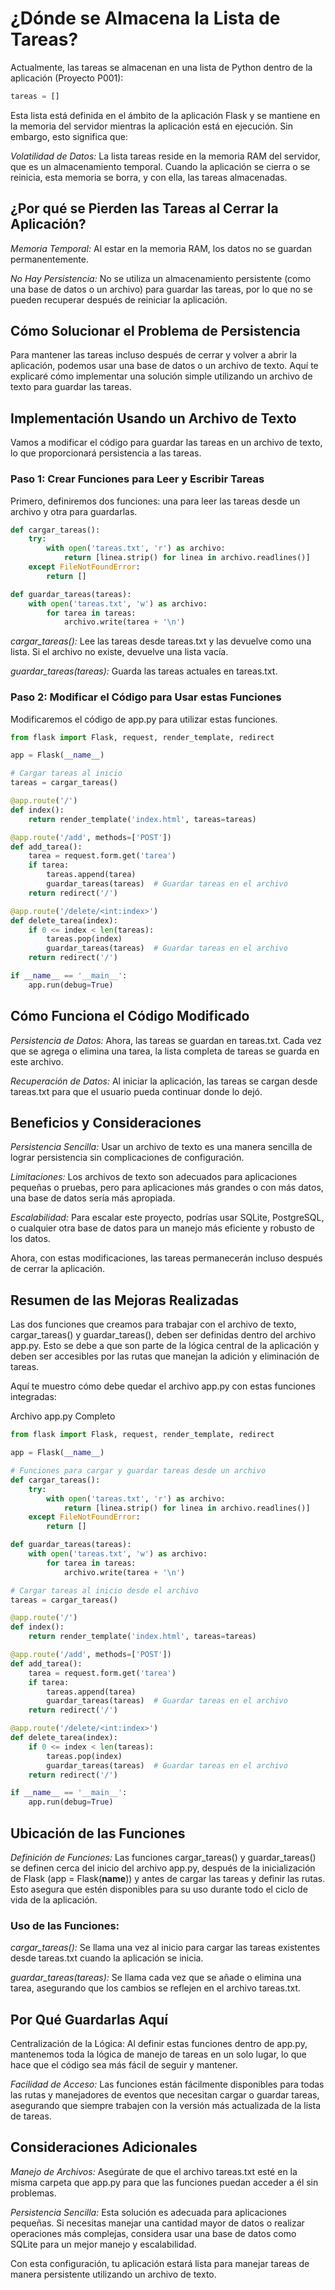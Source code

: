 # ¿Dónde se Almacena la Lista de Tareas?

Actualmente, las tareas se almacenan en una lista de Python dentro de la aplicación (Proyecto P001):

``` python 
tareas = []
```
Esta lista está definida en el ámbito de la aplicación Flask y se mantiene en la memoria del servidor mientras la aplicación está en ejecución. Sin embargo, esto significa que:

*Volatilidad de Datos:* La lista tareas reside en la memoria RAM del servidor, que es un almacenamiento temporal. Cuando la aplicación se cierra o se reinicia, esta memoria se borra, y con ella, las tareas almacenadas.

## ¿Por qué se Pierden las Tareas al Cerrar la Aplicación?

*Memoria Temporal:* Al estar en la memoria RAM, los datos no se guardan permanentemente.

*No Hay Persistencia:* No se utiliza un almacenamiento persistente (como una base de datos o un archivo) para guardar las tareas, por lo que no se pueden recuperar después de reiniciar la aplicación.

## Cómo Solucionar el Problema de Persistencia

Para mantener las tareas incluso después de cerrar y volver a abrir la aplicación, podemos usar una base de datos o un archivo de texto. Aquí te explicaré cómo implementar una solución simple utilizando un archivo de texto para guardar las tareas.

## Implementación Usando un Archivo de Texto
Vamos a modificar el código para guardar las tareas en un archivo de texto, lo que proporcionará persistencia a las tareas.

### Paso 1: Crear Funciones para Leer y Escribir Tareas
Primero, definiremos dos funciones: una para leer las tareas desde un archivo y otra para guardarlas.

``` python
def cargar_tareas():
    try:
        with open('tareas.txt', 'r') as archivo:
            return [linea.strip() for linea in archivo.readlines()]
    except FileNotFoundError:
        return []

def guardar_tareas(tareas):
    with open('tareas.txt', 'w') as archivo:
        for tarea in tareas:
            archivo.write(tarea + '\n')
```

*cargar_tareas():* Lee las tareas desde tareas.txt y las devuelve como una lista. Si el archivo no existe, devuelve una lista vacía.

*guardar_tareas(tareas):* Guarda las tareas actuales en tareas.txt.

### Paso 2: Modificar el Código para Usar estas Funciones
Modificaremos el código de app.py para utilizar estas funciones.

``` python
from flask import Flask, request, render_template, redirect

app = Flask(__name__)

# Cargar tareas al inicio
tareas = cargar_tareas()

@app.route('/')
def index():
    return render_template('index.html', tareas=tareas)

@app.route('/add', methods=['POST'])
def add_tarea():
    tarea = request.form.get('tarea')
    if tarea:
        tareas.append(tarea)
        guardar_tareas(tareas)  # Guardar tareas en el archivo
    return redirect('/')

@app.route('/delete/<int:index>')
def delete_tarea(index):
    if 0 <= index < len(tareas):
        tareas.pop(index)
        guardar_tareas(tareas)  # Guardar tareas en el archivo
    return redirect('/')

if __name__ == '__main__':
    app.run(debug=True)
```

## Cómo Funciona el Código Modificado

*Persistencia de Datos:* Ahora, las tareas se guardan en tareas.txt. Cada vez que se agrega o elimina una tarea, la lista completa de tareas se guarda en este archivo.

*Recuperación de Datos:* Al iniciar la aplicación, las tareas se cargan desde tareas.txt para que el usuario pueda continuar donde lo dejó.

## Beneficios y Consideraciones

*Persistencia Sencilla:* Usar un archivo de texto es una manera sencilla de lograr persistencia sin complicaciones de configuración.

*Limitaciones:* Los archivos de texto son adecuados para aplicaciones pequeñas o pruebas, pero para aplicaciones más grandes o con más datos, una base de datos sería más apropiada.

*Escalabilidad:* Para escalar este proyecto, podrías usar SQLite, PostgreSQL, o cualquier otra base de datos para un manejo más eficiente y robusto de los datos.

Ahora, con estas modificaciones, las tareas permanecerán incluso después de cerrar la aplicación.

## Resumen de las Mejoras Realizadas

Las dos funciones que creamos para trabajar con el archivo de texto, cargar_tareas() y guardar_tareas(), deben ser definidas dentro del archivo app.py. Esto se debe a que son parte de la lógica central de la aplicación y deben ser accesibles por las rutas que manejan la adición y eliminación de tareas.

Aquí te muestro cómo debe quedar el archivo app.py con estas funciones integradas:

Archivo app.py Completo
``` python
from flask import Flask, request, render_template, redirect

app = Flask(__name__)

# Funciones para cargar y guardar tareas desde un archivo
def cargar_tareas():
    try:
        with open('tareas.txt', 'r') as archivo:
            return [linea.strip() for linea in archivo.readlines()]
    except FileNotFoundError:
        return []

def guardar_tareas(tareas):
    with open('tareas.txt', 'w') as archivo:
        for tarea in tareas:
            archivo.write(tarea + '\n')

# Cargar tareas al inicio desde el archivo
tareas = cargar_tareas()

@app.route('/')
def index():
    return render_template('index.html', tareas=tareas)

@app.route('/add', methods=['POST'])
def add_tarea():
    tarea = request.form.get('tarea')
    if tarea:
        tareas.append(tarea)
        guardar_tareas(tareas)  # Guardar tareas en el archivo
    return redirect('/')

@app.route('/delete/<int:index>')
def delete_tarea(index):
    if 0 <= index < len(tareas):
        tareas.pop(index)
        guardar_tareas(tareas)  # Guardar tareas en el archivo
    return redirect('/')

if __name__ == '__main__':
    app.run(debug=True)
```

## Ubicación de las Funciones

*Definición de Funciones:* Las funciones cargar_tareas() y guardar_tareas() se definen cerca del inicio del archivo app.py, después de la inicialización de Flask (app = Flask(__name__)) y antes de cargar las tareas y definir las rutas. Esto asegura que estén disponibles para su uso durante todo el ciclo de vida de la aplicación.

### Uso de las Funciones:

*cargar_tareas():* Se llama una vez al inicio para cargar las tareas existentes desde tareas.txt cuando la aplicación se inicia.

*guardar_tareas(tareas):* Se llama cada vez que se añade o elimina una tarea, asegurando que los cambios se reflejen en el archivo tareas.txt.

## Por Qué Guardarlas Aquí
Centralización de la Lógica: Al definir estas funciones dentro de app.py, mantenemos toda la lógica de manejo de tareas en un solo lugar, lo que hace que el código sea más fácil de seguir y mantener.

*Facilidad de Acceso:* Las funciones están fácilmente disponibles para todas las rutas y manejadores de eventos que necesitan cargar o guardar tareas, asegurando que siempre trabajen con la versión más actualizada de la lista de tareas.

## Consideraciones Adicionales

*Manejo de Archivos:* Asegúrate de que el archivo tareas.txt esté en la misma carpeta que app.py para que las funciones puedan acceder a él sin problemas.

*Persistencia Sencilla:* Esta solución es adecuada para aplicaciones pequeñas. Si necesitas manejar una cantidad mayor de datos o realizar operaciones más complejas, considera usar una base de datos como SQLite para un mejor manejo y escalabilidad.

Con esta configuración, tu aplicación estará lista para manejar tareas de manera persistente utilizando un archivo de texto. 